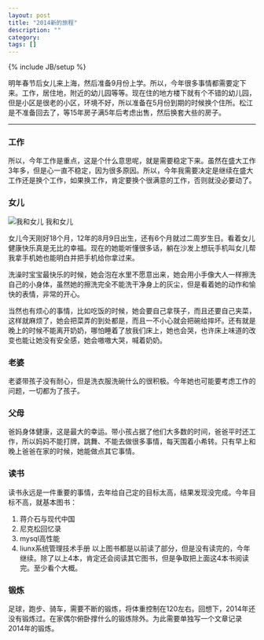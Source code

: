 ```yaml
---
layout: post
title: "2014新的旅程"
description: ""
category: 
tags: []
---
```

{% include JB/setup %}

明年春节后女儿来上海，然后准备9月份上学。所以，今年很多事情都需要定下来。工作，居住地，附近的幼儿园等等。现在住的地方楼下就有个不错的幼儿园，但是小区是很老的小区，环境不好，所以准备在5月份到期的时候换个住所。松江是不准备回去了，等15年房子满5年后考虑出售，然后换套大些的房子。

----------
### 工作
所以，今年工作是重点，这是个什么意思呢，就是需要稳定下来。虽然在盛大工作3年多，但是心一直不稳定，因为很多原因。所以，今年我需要决定是继续在盛大工作还是换个工作，如果换工作，肯定要换个很满意的工作，否则就没必要动了。

### 女儿

![我和女儿](http://ww2.sinaimg.cn/mw690/4937a4efgw1edcvkhhry8j218g0xcam4.jpg)
我和女儿

女儿今天刚好18个月，12年的8月9日出生，还有6个月就过二周岁生日。看着女儿健康快乐真是无比的幸福。现在的她能听懂很多话，躺在沙发上想玩手机叫女儿帮我拿手机她也能明白并把手机给你拿过来。

洗澡时宝宝最快乐的时候，她会泡在水里不愿意出来，她会用小手像大人一样擦洗自己的小身体，虽然她的擦洗完全不能洗干净身上的灰尘，但是看着她的动作和愉快的表情，非常的开心。

当然也有烦心的事情，比如吃饭的时候，她会要自己拿筷子，而且还要自己夹菜，这样就麻烦了，她会把菜弄的到处都是，而且一不小心就会把碗给摔坏。还有就是晚上的时候不能离开奶奶，哪怕睡着了放我们床上，她也会哭，也许床上味道的改变也能让她没有安全感，她会嗷嗷大哭，喊着奶奶。

### 老婆
老婆带孩子没有耐心，但是洗衣服洗碗什么的很积极。今年她也可能要考虑工作的问题，一切都为了孩子。

### 父母
爸妈身体健康，这是最大的幸运。带小孩占据了他们大多数的时间，爸爸平时还工作，所以妈妈不能打牌，跳舞、不能去做很多事情，每天围着小希转。只有早上和晚上爸爸在家的时候，她能做点其它事情。

### 读书
读书永远是一件重要的事情，去年给自己定的目标太高，结果发现没完成。今年目标不高，就基本图书：
1. 蒋介石与现代中国
2. 尼克松回忆录
3. mysql高性能
4. liunx系统管理技术手册
以上图书都是以前读了部分，但是没有读完的，今年继续。除了以上4本，肯定还会阅读其它图书，但是争取把上面这4本书阅读完。至少看个大概。

### 锻炼
足球，跑步、骑车，需要不断的锻炼，将体重控制在120左右。回想下，2014年还没有锻炼过。在家偶尔俯卧撑什么的锻炼除外。为此需要单独写一个文章记录2014年的锻炼。


